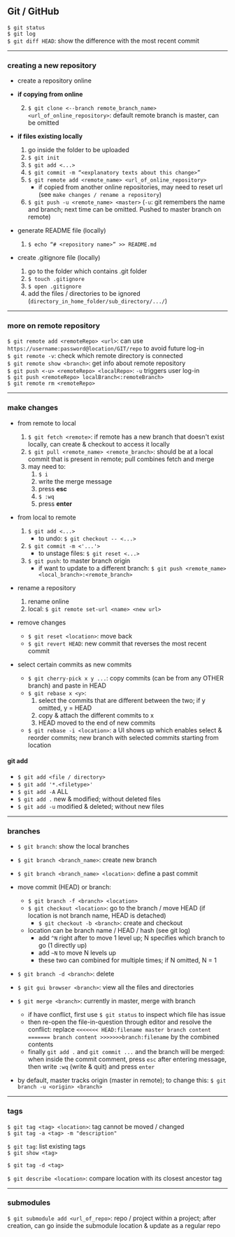 ## Git / GitHub

`$ git status`  
`$ git log`  
`$ git diff HEAD`: show the difference with the most recent commit  

---

### creating a new repository

- create a repository online

- **if copying from online**

    2. `$ git clone <--branch remote_branch_name> <url_of_online_repository>`: default remote branch is master, can be omitted

- **if files existing locally**

    1. go inside the folder to be uploaded
    2. `$ git init`
    4. `$ git add <...>`
    5. `$ git commit -m “<explanatory texts about this change>”`
    6. `$ git remote add <remote_name> <url_of_online_repository>`
        * if copied from another online repositories, may need to reset url (see `make changes / rename a repository`)
    7. `$ git push -u <remote_name> <master>` (`-u`: git remembers the name and branch; next time can be omitted. Pushed to master branch on remote)

- generate README file (locally)
    1. `$ echo “# <repository name>” >> README.md`

- create .gitignore file (locally)
    1. go to the folder which contains .git folder
    2. `$ touch .gitignore`
    3. `$ open .gitignore`
    4. add the files / directories to be ignored (`directory_in_home_folder/sub_directory/.../`)

---

### more on remote repository

`$ git remote add <remoteRepo> <url>`: can use `https://username:password@location/GIT/repo` to avoid future log-in  
`$ git remote -v`: check which remote directory is connected  
`$ git remote show <branch>`: get info about remote repository  
`$ git push <-u> <remoteRepo> <localRepo>`: `-u` triggers user log-in  
`$ git push <remoteRepo> localBranch<:remoteBranch>`  
`$ git remote rm <remoteRepo>`  

---

### make changes

- from remote to local
    1. `$ git fetch <remote>`: if remote has a new branch that doesn't exist locally, can create & checkout to access it locally
    2. `$ git pull <remote_name> <remote_branch>`: should be at a local commit that is present in remote; pull combines fetch and merge
    3. may need to:
        1. `$ i`
        2. write the merge message
        3. press **esc**
        4. `$ :wq`
        5. press **enter**
        
- from local to remote
    1. `$ git add <...>`
        * to undo: `$ git checkout -- <...>`
    2. `$ git commit -m <'...'>`
        * to unstage files: `$ git reset <...>`
    3. `$ git push`: to master branch origin
        * if want to update to a different branch: `$ git push <remote_name> <local_branch>:<remote_branch>`

- rename a repository
    1. rename online
    2. local: `$ git remote set-url <name> <new url>`

- remove changes
    * `$ git reset <location>`: move back
    * `$ git revert HEAD`: new commit that reverses the most recent commit

- select certain commits as new commits
    * `$ git cherry-pick x y ...`: copy commits (can be from any OTHER branch) and paste in HEAD
    * `$ git rebase x <y>`:
      1. select the commits that are different between the two; if y omitted, y = HEAD
      2. copy & attach the different commits to x
      3. HEAD moved to the end of new commits
    * `$ git rebase -i <location>`: a UI shows up which enables select & reorder commits; new branch with selected commits starting from location

#### git add

* `$ git add <file / directory>`
* `$ git add '*.<filetype>'`
* `$ git add -A` ALL
* `$ git add .` new & modified; without deleted files
* `$ git add -u` modified & deleted; without new files

---

### branches

* `$ git branch`: show the local branches
* `$ git branch <branch_name>`: create new branch
* `$ git branch <branch_name> <location>`: define a past commit

* move commit (HEAD) or branch:
    * `$ git branch -f <branch> <location>`
    * `$ git checkout <location>`: go to the branch / move HEAD (if location is not branch name, HEAD is detached)
        * `$ git checkout -b <branch>`: create and checkout
    * location can be branch name / HEAD / hash (see git log)
        * add `^N` right after to move 1 level up; N specifies which branch to go (1 directly up)
        * add `~N` to move N levels up
        * these two can combined for multiple times; if N omitted, N = 1

* `$ git branch -d <branch>`: delete

* `$ git gui browser <branch>`: view all the files and directories

* `$ git merge <branch>`: currently in master, merge with branch
    - if have conflict, first use `$ git status` to inspect which file has issue
    - then re-open the file-in-question through editor and resolve the conflict: replace `<<<<<<< HEAD:filename master branch content ======= branch content >>>>>>>branch:filename` by the combined contents
    - finally `git add .` and `git commit ...` and the branch will be merged: when inside the commit comment, press `esc` after entering message, then write `:wq` (write & quit) and press `enter`


* by default, master tracks origin (master in remote); to change this: `$ git branch -u <origin> <branch>`

---

### tags

`$ git tag <tag> <location>`: tag cannot be moved / changed  
`$ git tag -a <tag> -m "description"`

`$ git tag`: list existing tags  
`$ git show <tag>`

`$ git tag -d <tag>`

`$ git describe <location>`: compare location with its closest ancestor tag

---

### submodules 

`$ git submodule add <url_of_repo>`: repo / project within a project; after creation, can go inside the submodule location & update as a regular repo
